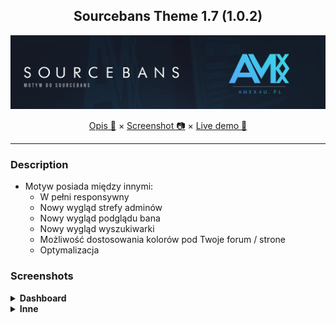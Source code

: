<div align="center">

## Sourcebans Theme 1.7 (1.0.2)

<img src="https://github.com/AMXX4u/Sourcebans-Theme/blob/main/assets/banner.png"></img>

</div>

<p align="center">
  <a href="#description">Opis 📄</a> ×
  <a href="#screenshots">Screenshot 📷</a> ×
  <a href="https://custom.newitvision.pl/demo/sourcebans/">Live demo 🎥</a>
</p>

---

### Description 
- Motyw posiada między innymi:
  - W pełni responsywny
  - Nowy wygląd strefy adminów
  - Nowy wygląd podglądu bana
  - Nowy wygląd wyszukiwarki
  - Możliwość dostosowania kolorów pod Twoje forum / strone
  - Optymalizacja

### Screenshots

<details>
  <summary><b>Dashboard</b></summary>

  <img src="https://github.com/AMXX4u/Sourcebans-Theme/blob/main/assets/admin_panel.png"></img>
  <img src="https://github.com/AMXX4u/Sourcebans-Theme/blob/main/assets/admin_panel_admins.png"></img>
  <img src="https://github.com/AMXX4u/Sourcebans-Theme/blob/main/assets/admin_panel_admins_2.png"></img>
  <img src="https://github.com/AMXX4u/Sourcebans-Theme/blob/main/assets/admin_panel_admins_3.png"></img>
  <img src="https://github.com/AMXX4u/Sourcebans-Theme/blob/main/assets/admin_panel_admins_modal.png"></img>
  <img src="https://github.com/AMXX4u/Sourcebans-Theme/blob/main/assets/admin_panel_bans_1.png"></img>
  <img src="https://github.com/AMXX4u/Sourcebans-Theme/blob/main/assets/admin_panel_bans_2.png"></img>
  <img src="https://github.com/AMXX4u/Sourcebans-Theme/blob/main/assets/admin_panel_bans_3.png"></img>
  <img src="https://github.com/AMXX4u/Sourcebans-Theme/blob/main/assets/admin_panel_bans_4.png"></img>
  <img src="https://github.com/AMXX4u/Sourcebans-Theme/blob/main/assets/admin_panel_bans_5.png"></img>
  <img src="https://github.com/AMXX4u/Sourcebans-Theme/blob/main/assets/admin_panel_groups_1.png"></img>
  <img src="https://github.com/AMXX4u/Sourcebans-Theme/blob/main/assets/admin_panel_groups_2.png"></img>
  <img src="https://github.com/AMXX4u/Sourcebans-Theme/blob/main/assets/admin_panel_groups_3.png"></img>
  <img src="https://github.com/AMXX4u/Sourcebans-Theme/blob/main/assets/admin_panel_groups_4.png"></img>
  <img src="https://github.com/AMXX4u/Sourcebans-Theme/blob/main/assets/admin_panel_mods_1.png"></img>
  <img src="https://github.com/AMXX4u/Sourcebans-Theme/blob/main/assets/admin_panel_mods_2.png"></img>
  <img src="https://github.com/AMXX4u/Sourcebans-Theme/blob/main/assets/admin_panel_servers_1.png"></img>
  <img src="https://github.com/AMXX4u/Sourcebans-Theme/blob/main/assets/admin_panel_servers_2.png"></img>
  <img src="https://github.com/AMXX4u/Sourcebans-Theme/blob/main/assets/admin_panel_servers_3.png"></img>
  <img src="https://github.com/AMXX4u/Sourcebans-Theme/blob/main/assets/admin_panel_servers_4.png"></img>
  <img src="https://github.com/AMXX4u/Sourcebans-Theme/blob/main/assets/admin_panel_settings_1.png"></img>
  <img src="https://github.com/AMXX4u/Sourcebans-Theme/blob/main/assets/admin_panel_settings_2.png"></img>
  <img src="https://github.com/AMXX4u/Sourcebans-Theme/blob/main/assets/admin_panel_settings_3.png"></img>
  <img src="https://github.com/AMXX4u/Sourcebans-Theme/blob/main/assets/admin_panel_settings_4.png"></img>
</details>

<details>
  <summary><b>Inne</b></summary>
  <img src="https://github.com/AMXX4u/Sourcebans-Theme/blob/main/assets/home_zalogowany.png"></img>
  <img src="https://github.com/AMXX4u/Sourcebans-Theme/blob/main/assets/lista_banow.png"></img>
  <img src="https://github.com/AMXX4u/Sourcebans-Theme/blob/main/assets/lista_banow_szukajka.png"></img>
  <img src="https://github.com/AMXX4u/Sourcebans-Theme/blob/main/assets/logowanie.png"></img>
  <img src="https://github.com/AMXX4u/Sourcebans-Theme/blob/main/assets/mute_list.png"></img>
  <img src="https://github.com/AMXX4u/Sourcebans-Theme/blob/main/assets/mute_list_szukajka.png"></img>
  <img src="https://github.com/AMXX4u/Sourcebans-Theme/blob/main/assets/report_player.png"></img>
  <img src="https://github.com/AMXX4u/Sourcebans-Theme/blob/main/assets/servers.png"></img>
  <img src="https://github.com/AMXX4u/Sourcebans-Theme/blob/main/assets/szczegoly bana.png"></img>
  <img src="https://github.com/AMXX4u/Sourcebans-Theme/blob/main/assets/szczegoly_muta.png"></img>
  <img src="https://github.com/AMXX4u/Sourcebans-Theme/blob/main/assets/account.png"></img>
  <img src="https://github.com/AMXX4u/Sourcebans-Theme/blob/main/assets/account_2.png"></img>
  <img src="https://github.com/AMXX4u/Sourcebans-Theme/blob/main/assets/account_3.png"></img>
  <img src="https://github.com/AMXX4u/Sourcebans-Theme/blob/main/assets/account_4.png"></img>
  <img src="https://github.com/AMXX4u/Sourcebans-Theme/blob/main/assets/lista_banow.png"></img>
  <img src="https://github.com/AMXX4u/Sourcebans-Theme/blob/main/assets/lista_banow_szukajka.png"></img>
</details>
